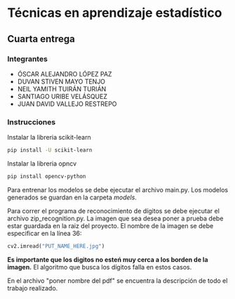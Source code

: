 # Técnicas en aprendizaje estadístico

## Cuarta entrega

### Integrantes

* ÓSCAR ALEJANDRO LÓPEZ PAZ
* DUVAN STIVEN MAYO TENJO
* NEIL YAMITH TUIRÁN TURIÁN
* SANTIAGO URIBE VELÁSQUEZ
* JUAN DAVID VALLEJO RESTREPO

### Instrucciones

Instalar la libreria scikit-learn

```sh
pip install -U scikit-learn
```

Instalar la libreria opncv

```sh
pip install opencv-python
```

Para entrenar los modelos se debe ejecutar el archivo main.py. Los modelos generados se guardan en la carpeta *models*.

Para correr el programa de reconocimiento de dígitos se debe ejecutar el archivo zip_recognition.py. La imagen que sea desea poner a prueba debe estar guardada en la raiz del proyecto. El nombre de la imagen se debe especificar en la línea 36:

~~~~~~python
cv2.imread("PUT_NAME_HERE.jpg")
~~~~~~

**Es importante que los digitos no esteń muy cerca a los borden de la imagen.** El algoritmo que busca los dígitos falla en estos casos.

En el archivo "poner nombre del pdf" se encuentra la descripción de todo el trabajo realizado.